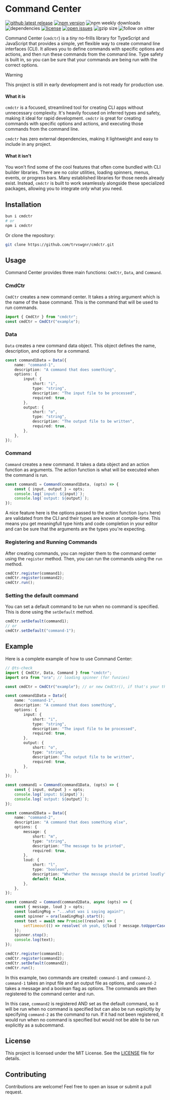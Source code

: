 # Command Center

<!-- start badges -->
[![github latest release](https://badgen.net/github/tag/trvswgnr/cmdctr?label=latest&cache=600)](https://github.com/trvswgnr/bs5-lightbox/releases/latest)
[![npm version](https://badgen.net/npm/v/cmdctr?cache=600)](https://www.npmjs.com/package/cmdctr)
![npm weekly downloads](https://img.shields.io/npm/dw/cmdctr)
![dependencies](https://img.shields.io/badge/dependencies-0-orange)
[![license](https://img.shields.io/github/license/trvswgnr/cmdctr)](LICENSE)
[![open issues](https://badgen.net/github/open-issues/trvswgnr/cmdctr?label=issues)](https://github.com/trvswgnr/cmdctr/issues)
![gzip size](https://img.shields.io/badge/gzip%20size-2.8%20KB-8A2BE2)
![follow on xitter](https://img.shields.io/twitter/follow/techsavvytravvy?style=social)
<!-- end badges -->

Command Center (`cmdctr`) is a *tiny* no-frills library for TypeScript and JavaScript that provides a
simple, yet flexible way to create command line interfaces (CLI). It allows you to define commands
with specific options and actions, and then run these commands from the command line. Type safety is
built in, so you can be sure that your commands are being run with the correct options.

> [!WARNING]
>
> This project is still in early development and is not ready for production use.

#### What it is

`cmdctr` is a focused, streamlined tool for creating CLI apps without unnecessary complexity. It's
heavily focused on inferred types and safety, making it ideal for rapid development. `cmdctr` is
great for creating commands with specific options and actions, and executing those commands from the
command line.

`cmdctr` has zero external dependencies, making it lightweight and easy to include in any project.

#### What it isn't

You won't find some of the cool features that often come bundled with CLI builder libraries. There
are no color utilities, loading spinners, menus, events, or progress bars. Many established
libraries for those needs already exist. Instead, `cmdctr` is built to work seamlessly alongside
these specialized packages, allowing you to integrate only what you need.

## Installation

```bash
bun i cmdctr
# or
npm i cmdctr
```

Or clone the repository:

```bash
git clone https://github.com/trvswgnr/cmdctr.git
```

## Usage

Command Center provides three main functions: `CmdCtr`, `Data`, and `Command`.

### CmdCtr

`CmdCtr` creates a new command center. It takes a string argument which is the name of the base
command. This is the command that will be used to run commands.

```ts
import { CmdCtr } from "cmdctr";
const cmdCtr = CmdCtr("example");
```

### Data

`Data` creates a new command data object. This object defines the name, description, and options for
a command.

```ts
const command1Data = Data({
    name: "command-1",
    description: "A command that does something",
    options: {
        input: {
            short: "i",
            type: "string",
            description: "The input file to be processed",
            required: true,
        },
        output: {
            short: "o",
            type: "string",
            description: "The output file to be written",
            required: true,
        },
    },
});
```

### Command

`Command` creates a new command. It takes a data object and an action function as arguments. The
action function is what will be executed when the command is run.

```ts
const command1 = Command(command1Data, (opts) => {
    const { input, output } = opts;
    console.log(`input: ${input}`);
    console.log(`output: ${output}`);
});
```

A nice feature here is the options passed to the action function (`opts` here) are validated from
the CLI and their types are known at compile-time. This means you get meaningfull type hints and
code completion in your editor and can be sure that the arguments are the types you're expecting.

### Registering and Running Commands

After creating commands, you can register them to the command center using the `register` method.
Then, you can run the commands using the `run` method.

```ts
cmdCtr.register(command1);
cmdCtr.register(command2);
cmdCtr.run();
```

### Setting the default command

You can set a default command to be run when no command is specified. This is done using the
`setDefault` method.

```ts
cmdCtr.setDefault(command1);
// or
cmdCtr.setDefault("command-1");
```

## Example

Here is a complete example of how to use Command Center:

```ts
// @ts-check
import { CmdCtr, Data, Command } from "cmdctr";
import ora from "ora"; // loading spinner (for funzies)

const cmdCtr = CmdCtr("example"); // or new CmdCtr(), if that's your thing

const command1Data = Data({
    name: "command-1",
    description: "A command that does something",
    options: {
        input: {
            short: "i",
            type: "string",
            description: "The input file to be processed",
            required: true,
        },
        output: {
            short: "o",
            type: "string",
            description: "The output file to be written",
            required: true,
        },
    },
});

const command1 = Command(command1Data, (opts) => {
    const { input, output } = opts;
    console.log(`input: ${input}`);
    console.log(`output: ${output}`);
});

const command2Data = Data({
    name: "command-2",
    description: "A command that does something else",
    options: {
        message: {
            short: "m",
            type: "string",
            description: "The message to be printed",
            required: true,
        },
        loud: {
            short: "l",
            type: "boolean",
            description: "Whether the message should be printed loudly",
            default: false,
        },
    },
});

const command2 = Command(command2Data, async (opts) => {
    const { message, loud } = opts;
    const loadingMsg = "...what was i saying again?";
    const spinner = ora(loadingMsg).start();
    const text = await new Promise((resolve) => {
        setTimeout(() => resolve(`oh yeah, ${loud ? message.toUpperCase() : message}`), 2000);
    });
    spinner.stop();
    console.log(text);
});

cmdCtr.register(command1);
cmdCtr.register(command2);
cmdCtr.setDefault(command2);
cmdCtr.run();
```

In this example, two commands are created: `command-1` and `command-2`. `command-1` takes an input
file and an output file as options, and `command-2` takes a message and a boolean flag as options.
The commands are then registered to the command center and run.

In this case, `command2` is registered AND set as the default command, so it will be run when no
command is specified but can also be run explicitly by specifying `command-2` as the command to run.
If it had not been registered, it would run when no command is specified but would not be able to be
run explicitly as a subcommand.

## License

This project is licensed under the MIT License. See the [LICENSE](LICENSE) file for details.

## Contributing

Contributions are welcome! Feel free to open an issue or submit a pull request.

